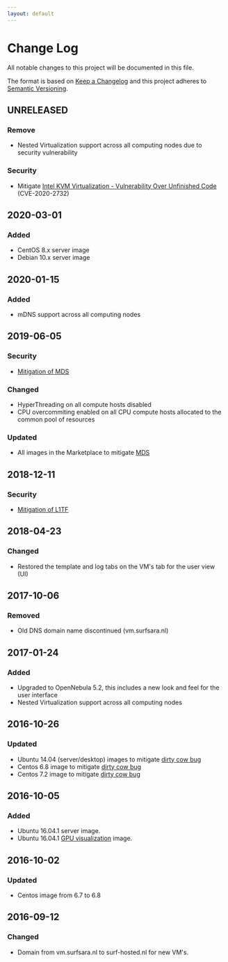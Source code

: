 ```yaml
---
layout: default
---
```


# Change Log
All notable changes to this project will be documented in this file.

The format is based on [Keep a Changelog](http://keepachangelog.com/)
and this project adheres to [Semantic Versioning](http://semver.org/).

## UNRELEASED

### Remove
* Nested Virtualization support across all computing nodes due to security vulnerability

### Security
* Mitigate [Intel KVM Virtualization - Vulnerability Over Unfinished Code](https://www.phoronix.com/scan.php?page=news_item&px=Intel-KVM-CVE-2020-2732) (CVE-2020-2732)

## 2020-03-01

### Added
* CentOS 8.x server image
* Debian 10.x server image

## 2020-01-15

### Added
* mDNS support across all computing nodes

## 2019-06-05

### Security
* [Mitigation of MDS](./notices/mds)

### Changed
* HyperThreading on all compute hosts disabled
* CPU overcommiting enabled on all CPU compute hosts allocated to the common pool of resources

### Updated
* All images in the Marketplace to mitigate [MDS](./notices/mds)

## 2018-12-11

### Security
* [Mitigation of L1TF](./notices/L1TF)


## 2018-04-23

### Changed
* Restored the template and log tabs on the VM's tab for the user view (UI)

## 2017-10-06

### Removed
* Old DNS domain name discontinued (vm.surfsara.nl) 

## 2017-01-24

### Added
* Upgraded to OpenNebula 5.2, this includes a new look and feel for the user interface
* Nested Virtualization support across all computing nodes

## 2016-10-26

### Updated
* Ubuntu 14.04 (server/desktop) images to mitigate [dirty cow bug](https://www.ubuntu.com/usn/usn-3106-2/)
* Centos 6.8 image to mitigate [dirty cow bug](https://access.redhat.com/security/vulnerabilities/2706661)
* Centos 7.2 image to mitigate [dirty cow bug](https://rhn.redhat.com/errata/RHSA-2016-2098.html)

## 2016-10-05

### Added
* Ubuntu 16.04.1 server image.
* Ubuntu 16.04.1 [GPU visualization](gpu-visualization) image. 

## 2016-10-02

### Updated
* Centos image from 6.7 to 6.8

## <a name="cl-20160912"></a>2016-09-12

### Changed
* Domain from vm.surfsara.nl to surf-hosted.nl for new VM's.


